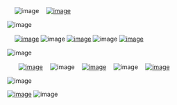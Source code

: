 ㅤ ![image](https://github.com/fushiguro-toji/fushiguro-toji/assets/151678333/9737056c-668f-4da3-9601-5395a1ad1d38) ㅤ[![image](https://github.com/fushiguro-toji/fushiguro-toji/assets/151678333/195af06d-dc14-4ce7-a8e3-043b8957fce6)](https://open.spotify.com/track/0yjjPY3VjIcjiEZ07D1myf?si=b288385736f94f00)


![image](https://github.com/fushiguro-toji/fushiguro-toji/assets/151678333/ea5cf1b6-e43c-4067-8da9-acb2df63e5c7)

ㅤ [![image](https://github.com/fushiguro-toji/fushiguro-toji/assets/151678333/983cf462-efc1-4baa-83fc-18d23efdba58)](https://rentry.co/florentino) ![image](https://github.com/fushiguro-toji/fushiguro-toji/assets/151678333/20fa67bb-9890-4d77-a573-120884fca0b0) 
[![image](https://github.com/fushiguro-toji/fushiguro-toji/assets/151678333/5b96eeda-3746-4653-975f-77c155426c86)](https://txto.eu.org/fushigurotoji) ![image](https://github.com/fushiguro-toji/fushiguro-toji/assets/151678333/20fa67bb-9890-4d77-a573-120884fca0b0)  [![image](https://github.com/fushiguro-toji/fushiguro-toji/assets/151678333/23313e89-4fee-44f4-ab5b-7a74d4f0acff)
](https://listography.com/fushigurotoji)

![image](https://github.com/fushiguro-toji/fushiguro-toji/assets/151678333/c14dbf4d-5613-4820-a58c-53f8c84c3483)

ㅤㅤ[![image](https://github.com/fushiguro-toji/fushiguro-toji/assets/151678333/672a0d2c-a4d8-44d9-9d2c-4a46a7139a32)](https://rentry.co/tojifushiguro) ㅤ![image](https://github.com/fushiguro-toji/fushiguro-toji/assets/151678333/294e6461-ecdd-44b1-9529-567492ec67d7) ㅤ[![image](https://github.com/fushiguro-toji/fushiguro-toji/assets/151678333/4ffc72bc-83e2-4102-b760-3e668fcd9b2a)](https://rentry.co/stampede)ㅤ ![image](https://github.com/fushiguro-toji/fushiguro-toji/assets/151678333/294e6461-ecdd-44b1-9529-567492ec67d7)ㅤ [![image](https://github.com/fushiguro-toji/fushiguro-toji/assets/151678333/fd197e3c-5648-42ab-9d65-300674ede279)](https://accardiflorentino.123guestbook.com)

![image](https://github.com/fushiguro-toji/fushiguro-toji/assets/151678333/73689a02-81cc-4973-9884-9e2bcce09491)

[![image](https://github.com/fushiguro-toji/fushiguro-toji/assets/151678333/acdb7ea0-d402-41ae-ba49-87dc7b540000)](https://tommyshorts.carrd.co/assets/images/image19.jpg?v=163cd40d) ![image](https://github.com/fushiguro-toji/fushiguro-toji/assets/151678333/528899e2-9bb8-4e70-873e-0980071950cd)
